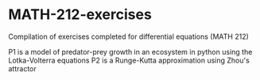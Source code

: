 # MATH-212-exercises
 Compilation of exercises completed for differential equations (MATH 212)

P1 is a model of predator-prey growth in an ecosystem in python using the Lotka-Volterra equations
P2 is a Runge-Kutta approximation using Zhou's attractor
